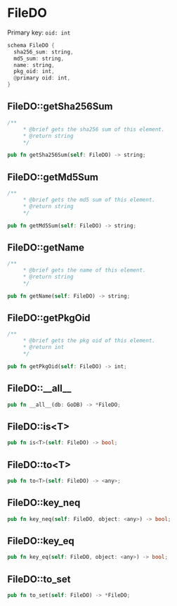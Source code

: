 # FileDO

Primary key: `oid: int`

```rust
schema FileDO {
  sha256_sum: string,
  md5_sum: string,
  name: string,
  pkg_oid: int,
  @primary oid: int,
}
```
## FileDO::getSha256Sum

```rust
/**
     * @brief gets the sha256 sum of this element.
     * @return string
     */
```
```rust
pub fn getSha256Sum(self: FileDO) -> string;
```
## FileDO::getMd5Sum

```rust
/**
     * @brief gets the md5 sum of this element.
     * @return string
     */
```
```rust
pub fn getMd5Sum(self: FileDO) -> string;
```
## FileDO::getName

```rust
/**
     * @brief gets the name of this element.
     * @return string
     */
```
```rust
pub fn getName(self: FileDO) -> string;
```
## FileDO::getPkgOid

```rust
/**
     * @brief gets the pkg oid of this element.
     * @return int
     */
```
```rust
pub fn getPkgOid(self: FileDO) -> int;
```
## FileDO::\_\_all\_\_

```rust
pub fn __all__(db: GoDB) -> *FileDO;
```
## FileDO::is\<T\>

```rust
pub fn is<T>(self: FileDO) -> bool;
```
## FileDO::to\<T\>

```rust
pub fn to<T>(self: FileDO) -> <any>;
```
## FileDO::key\_neq

```rust
pub fn key_neq(self: FileDO, object: <any>) -> bool;
```
## FileDO::key\_eq

```rust
pub fn key_eq(self: FileDO, object: <any>) -> bool;
```
## FileDO::to\_set

```rust
pub fn to_set(self: FileDO) -> *FileDO;
```
